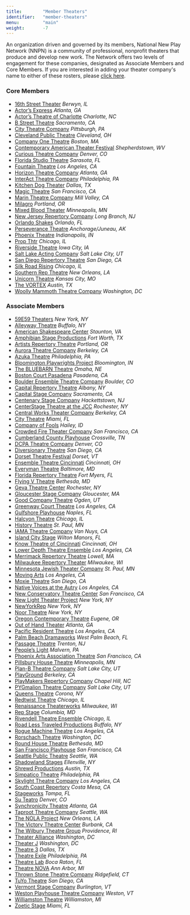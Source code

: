 ```yaml
---
title:        "Member Theaters"
identifier:   "member-theaters"
menu:         "main"
weight:       -7
---
```


An organization driven and governed by its members, National New Play Network (NNPN) is a community of professional, nonprofit theaters that produce and develop new work. The Network offers two levels of engagement for these companies, designated as Associate Members and Core Members. If you are interested in adding your theater company's name to either of these rosters, please [click here](http://nnpn.org/join/).

### Core Members

- [16th Street Theater](http://wp.16thstreettheater.org/) *Berwyn, IL*
- [Actor’s Express](http://www.actors-express.com/) *Atlanta, GA*
- [Actor’s Theatre of Charlotte](https://atcharlotte.org/) *Charlotte, NC*
- [B Street Theatre](http://bstreettheatre.org/) *Sacramento, CA*
- [City Theatre Company](http://www.citytheatrecompany.org/) *Pittsburgh, PA*
- [Cleveland Public Theatre](http://www.cptonline.org/) *Cleveland, OH*
- [Company One Theatre](https://companyone.org/) *Boston, MA*
- [Contemporary American Theater Festival](http://catf.org/) *Shepherdstown, WV*
- [Curious Theatre Company](https://www.curioustheatre.org/) *Denver, CO*
- [Florida Studio Theatre](https://www.floridastudiotheatre.org/) *Sarasota, FL*
- [Fountain Theatre](http://www.fountaintheatre.com/) *Los Angeles, CA*
- [Horizon Theatre Company](https://www.horizontheatre.com/) *Atlanta, GA*
- [InterAct Theatre Company](http://www.interacttheatre.org/) *Philadelphia, PA*
- [Kitchen Dog Theater](https://www.kitchendogtheater.org/) *Dallas, TX*
- [Magic Theatre](http://magictheatre.org/) *San Francisco, CA*
- [Marin Theatre Company](https://www.marintheatre.org/) *Mill Valley, CA*
- [Milagro](http://www.milagro.org/) *Portland, OR*
- [Mixed Blood Theater](http://www.mixedblood.com/) *Minneapolis, MN*
- [New Jersey Repertory Company](http://www.njrep.org/) *Long Branch, NJ*
- [Orlando Shakes](https://www.orlandoshakes.org/) *Orlando, FL*
- [Perseverance Theatre](http://www.ptalaska.org/) *Anchorage/Juneau, AK*
- [Phoenix Theatre](https://www.phoenixtheatre.org/) *Indianapolis, IN*
- [Prop Thtr](https://www.propthtr.org/) *Chicago, IL*
- [Riverside Theatre](https://www.riversidetheatre.org/) *Iowa City, IA*
- [Salt Lake Acting Company](https://www.saltlakeactingcompany.org/) *Salt Lake City, UT*
- [San Diego Repertory Theatre](http://www.sdrep.org/) *San Diego, CA*
- [Silk Road Rising](https://www.silkroadrising.org/) *Chicago, IL*
- [Southern Rep Theatre](http://www.southernrep.com/) *New Orleans, LA*
- [Unicorn Theatre](https://unicorntheatre.org/) *Kansas City, MO*
- [The VORTEX](http://vortexrep.org/) *Austin, TX*
- [Woolly Mammoth Theatre Company](https://www.woollymammoth.net/) *Washington, DC*


### Associate Members

- [59E59 Theaters](https://www.59e59.org/) *New York, NY*
- [Alleyway Theatre](http://alleyway.com/) *Buffalo, NY*
- [American Shakespeare Center](https://americanshakespearecenter.com/) *Staunton, VA*
- [Amphibian Stage Productions](http://www.amphibianstage.com/) *Fort Worth, TX*
- [Artists Repertory Theatre](http://www.artistsrep.org/) *Portland, OR*
- [Aurora Theatre Company](https://www.auroratheatre.org/) *Berkeley, CA*
- [Azuka Theatre](http://www.azukatheatre.org/) *Philadelphia, PA*
- [Bloomington Playwrights Project](https://newplays.org/) *Bloomington, IN*
- [The BLUEBARN Theatre](http://bluebarn.org/) *Omaha, NE*
- [Boston Court Pasadena](http://www.bostoncourt.com/) *Pasadena, CA*
- [Boulder Ensemble Theatre Company](http://betc.org/) *Boulder, CO*
- [Capital Repertory Theatre](https://capitalrep.org/) *Albany, NY*
- [Capital Stage Company](https://capstage.org/) *Sacramento, CA*
- [Centenary Stage Company](http://www.centenarystageco.org/) *Hackettstown, NJ*
- [CenterStage Theatre at the JCC](https://jccrochester.org/centerstage) *Rochester, NY*
- [Central Works Theater Company](http://www.centralworks.org/) *Berkeley, CA*
- [City Theatre](http://citytheatre.com/pages/) *Miami, FL*
- [Company of Fools](https://sunvalleycenter.org/companyoffools/) *Hailey, ID*
- [Crowded Fire Theater Company](http://www.crowdedfire.org/) *San Francisco, CA*
- [Cumberland County Playhouse](http://www.ccplayhouse.com/) *Crossville, TN*
- [DCPA Theatre Company](https://www.denvercenter.org) *Denver, CO*
- [Diversionary Theatre](https://www.diversionary.org/) *San Diego, CA*
- [Dorset Theatre Festival](https://dorsettheatrefestival.org/) *Dorset, VT*
- [Ensemble Theatre Cincinnati](https://www.ensemblecincinnati.org/) *Cincinnati, OH*
- [Everyman Theatre](http://www.everymantheatre.org/) *Baltimore, MD*
- [Florida Repertory Theatre](https://www.floridarep.org/) *Fort Myers, FL*
- [Flying V Theatre](http://www.flyingvtheatre.com) *Bethesda, MD*
- [Geva Theatre Center](http://www.gevatheatre.org/) *Rochester, NY*
- [Gloucester Stage Company](https://gloucesterstage.com/) *Gloucester, MA*
- [Good Company Theatre](https://www.goodcotheatre.com/) *Ogden, UT*
- [Greenway Court Theatre](http://www.greenwaycourttheatre.org/) *Los Angeles, CA*
- [Gulfshore Playhouse](http://www.gulfshoreplayhouse.org/) *Naples, FL*
- [Halcyon Theatre](http://halcyontheatre.org/) *Chicago, IL*
- [History Theatre](http://www.historytheatre.com/) *St. Paul, MN*
- [IAMA Theatre Company](http://www.iamatheatre.com/) *Van Nuys, CA*
- [Island City Stage](http://www.islandcitystage.org/) *Wilton Manors, FL*
- [Know Theatre of Cincinnati](http://knowtheatre.com/) *Cincinnati, OH*
- [Lower Depth Theatre Ensemble](https://www.lower-depth.com/) *Los Angeles, CA*
- [Merrimack Repertory Theatre](https://mrt.org/) *Lowell, MA*
- [Milwaukee Repertory Theater](http://www.milwaukeerep.com/) *Milwaukee, WI*
- [Minnesota Jewish Theater Company](http://mnjewishtheatre.org/) *St. Paul, MN*
- [Moving Arts](http://movingarts.org/) *Los Angeles, CA*
- [Moxie Theatre](http://www.moxietheatre.com/) *San Diego, CA*
- [Native Voices at the Autry](https://theautry.org/native-voices/theatre-native-voices) *Los Angeles, CA*
- [New Conservatory Theatre Center](https://www.nctcsf.org/) *San Francisco, CA*
- [New Light Theater Project](http://www.NewLightTheaterProject.com) *New York, NY*
- [NewYorkRep](https://www.newyorkrep.org/) *New York, NY*
- [Noor Theatre](http://www.noortheatre.org/) *New York, NY*
- [Oregon Contemporary Theatre](http://www.octheatre.org/) *Eugene, OR*
- [Out of Hand Theater](http://www.outofhandtheater.com/) *Atlanta, GA*
- [Pacific Resident Theatre](http://www.pacificresidenttheatre.com/) *Los Angeles, CA*
- [Palm Beach Dramaworks](http://www.palmbeachdramaworks.org/) *West Palm Beach, FL*
- [Passage Theatre](https://passagetheatre.org/) *Trenton, NJ*
- [People’s Light](http://peopleslight.org/) *Malvern, PA*
- [Phoenix Arts Association Theatre](http://www.phoenixtheatresf.org/) *San Francisco, CA*
- [Pillsbury House Theatre](https://pillsburyhouseandtheatre.org/) *Minneapolis, MN*
- [Plan-B Theatre Company](http://www.planbtheatre.org/) *Salt Lake City, UT*
- [PlayGround](http://www.playground-sf.org/) *Berkeley, CA*
- [PlayMakers Repertory Company](https://playmakersrep.org/) *Chapel Hill, NC*
- [PYGmalion Theatre Company](http://pygmalionproductions.org/) *Salt Lake City, UT*
- [Queens Theatre](https://queenstheatre.org/) *Corona, NY*
- [Redtwist Theatre](http://www.redtwist.org/) *Chicago, IL*
- [Renaissance Theaterworks](https://www.r-t-w.com/) *Milwaukee, WI*
- [Rep Stage](http://www.repstage.org/index.html) *Columbia, MD*
- [Rivendell Theatre Ensemble](http://rivendelltheatre.org/) *Chicago, IL*
- [Road Less Traveled Productions](http://www.roadlesstraveledproductions.org/) *Buffalo, NY*
- [Rogue Machine Theatre](http://roguemachinetheatre.com/) *Los Angeles, CA*
- [Rorschach Theatre](https://rorschachtheatre.com/) *Washington, DC*
- [Round House Theatre](http://www.roundhousetheatre.org/) *Bethesda, MD*
- [San Francisco Playhouse](http://sfplayhouse.org/sfph/) *San Francisco, CA*
- [Seattle Public Theatre](https://www.seattlepublictheater.org/) *Seattle, WA*
- [Shadowland Stages](https://shadowlandstages.org/) *Ellenville, NY*
- [Shrewd Productions](http://www.shrewdproductions.com/) *Austin, TX*
- [Simpatico Theatre](https://www.simpaticotheatre.org/) *Philadelphia, PA*
- [Skylight Theatre Company](http://skylighttheatrecompany.com/) *Los Angeles, CA*
- [South Coast Repertory](http://www.scr.org/) *Costa Mesa, CA*
- [Stageworks](http://stageworkstheatre.org/) *Tampa, FL*
- [Su Teatro](http://www.suteatro.org/) *Denver, CO*
- [Synchronicity Theatre](http://www.synchrotheatre.com/) *Atlanta, GA*
- [Taproot Theatre Company](http://taproottheatre.org/) *Seattle, WA*
- [The NOLA Project](http://www.nolaproject.com/) *New Orleans, LA*
- [The Victory Theatre Center](https://www.thevictorytheatrecenter.org/) *Burbank, CA*
- [The Wilbury Theatre Group](http://www.thewilburygroup.org/) *Providence, RI*
- [Theater Alliance](http://www.theateralliance.com/) *Washington, DC*
- [Theater J](http://washingtondcjcc.org/center-for-arts/theater-j/) *Washington, DC*
- [Theatre 3](https://www.theatre3dallas.com/) *Dallas, TX*
- [Theatre Exile](http://www.theatreexile.org/) *Philadelphia, PA*
- [Theatre Lab](http://fau.edu/artsandletters/theatrelab/) *Boca Raton, FL*
- [Theatre NOVA](https://www.theatrenova.org/) *Ann Arbor, MI*
- [Thrown Stone Theatre Company](http://thrownstone.org/) *Ridgefield, CT*
- [TuYo Theatre](https://www.tuyotheatre.org/) *San Diego, CA*
- [Vermont Stage Company](http://www.vermontstage.org/) *Burlington, VT*
- [Weston Playhouse Theatre Company](https://www.westonplayhouse.org/) *Weston, VT*
- [Williamston Theatre](http://www.williamstontheatre.com/) *Williamston, MI*
- [Zoetic Stage](http://www.zoeticstage.org/) *Miami, FL*

